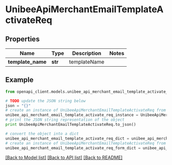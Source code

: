 # UnibeeApiMerchantEmailTemplateActivateReq


## Properties

Name | Type | Description | Notes
------------ | ------------- | ------------- | -------------
**template_name** | **str** | templateName | 

## Example

```python
from openapi_client.models.unibee_api_merchant_email_template_activate_req import UnibeeApiMerchantEmailTemplateActivateReq

# TODO update the JSON string below
json = "{}"
# create an instance of UnibeeApiMerchantEmailTemplateActivateReq from a JSON string
unibee_api_merchant_email_template_activate_req_instance = UnibeeApiMerchantEmailTemplateActivateReq.from_json(json)
# print the JSON string representation of the object
print UnibeeApiMerchantEmailTemplateActivateReq.to_json()

# convert the object into a dict
unibee_api_merchant_email_template_activate_req_dict = unibee_api_merchant_email_template_activate_req_instance.to_dict()
# create an instance of UnibeeApiMerchantEmailTemplateActivateReq from a dict
unibee_api_merchant_email_template_activate_req_form_dict = unibee_api_merchant_email_template_activate_req.from_dict(unibee_api_merchant_email_template_activate_req_dict)
```
[[Back to Model list]](../README.md#documentation-for-models) [[Back to API list]](../README.md#documentation-for-api-endpoints) [[Back to README]](../README.md)


